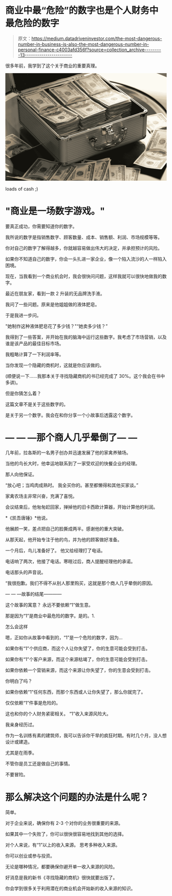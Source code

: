 # 商业中最“危险”的数字也是个人财务中最危险的数字

> 原文：<https://medium.datadriveninvestor.com/the-most-dangerous-number-in-business-is-also-the-most-dangerous-number-in-personal-finance-c4003afd356f?source=collection_archive---------13----------------------->

很多年前，我学到了这个关于商业的重要真理。

![](img/317686b12202d424979f33852085f7fb.png)

loads of cash ;)

# "商业是一场数字游戏。"

要真正成功，你需要知道你的数字。

我所说的数字是指销售数字、顾客数量、成本、销售额、利润、市场规模等等。

你对自己的数字了解得越多，你就越容易做出伟大的决定，并承担预计的风险。

如果你不知道自己的数字，你会一头扎进一家企业，像一个陷入流沙的人一样陷入困境。

现在，当我看到一个商业机会时，我会很快问问题，这样我就可以很快地做我的数字。

最近在朋友家，看到一款 2 升装的无品牌洗手液。

我问了一些问题。原来是他姐姐做的液体肥皂。

于是我进一步问。

"她制作这种液体肥皂花了多少钱？"“她卖多少钱？”

我得到了一些答案，并开始在我的脑海中运行这些数字。我考虑了市场营销，以及谁是该产品的最佳目标市场。

我粗略计算了一下利润率等。

当你发现一个隐藏的商机时，这就是你应该做的。

(顺便说一下……我那本关于寻找隐藏商机的书已经完成了 30%。这个我会在书中多讲)。

但是你猜怎么着？

这篇文章不是关于这些数字的。

是关于另一个数字。我会在和你分享一个小故事后透露这个数字。

# — — —那个商人几乎晕倒了— —

几年前，拉各斯的一名男子创办并迅速发展了他的家禽养殖场。

当他的鸟长大时，他幸运地联系到了一家受欢迎的快餐企业的经理。

那人向他保证。

“放心吧；当鸡肉成熟时。
我全买你的。甚至都懒得和其他买家谈。”

家禽农场主非常兴奋，充满了喜悦。

会议结束后，他匆匆赶回家，掸掉他的旧卡西欧计算器，开始计算他的利润。

*《凯吾唐锤》*他说。

他展颜一笑，差点把自己的脸撕成两半。感谢他的重大突破。

从那天起，他开始专注于他的鸟，并为他的顾客做好准备。

一个月后，鸟儿准备好了。
他又给经理打了电话。

电话响了两次，他接了电话。寒暄过后，商人提醒经理他的承诺。

电话那头的声音说。

“我很抱歉。我们不得不从别人那里购买，这就是那个商人几乎晕倒的原因。

— — —故事的结尾————

这个故事的寓意？
永远不要依赖“1”做生意。

那是因为“1”是商业中最危险的数字。是的。1.

怎么会这样

嗯，正如你从故事中看到的，“1”是一个危险的数字，因为…

如果你有“1”个供应商，而这个人让你失望了，你的生意可能会受到打击。

如果你有“1”个客户来源，而这个来源枯竭了，你的生意可能会受到打击。

如果你依赖一个营销来源，而这个来源让你失望了，你的生意会受到打击。

你明白了吗？

如果你依赖“1”任何东西，而那个东西或人让你失望了，那么你就完了。

仅仅依赖“1”件事是危险的。

这也和你的个人财务紧密相关。
“1”收入来源风险大。

我亲身经历过。

作为一名训练有素的建筑师，我可以告诉你干旱的疯狂时期。有时几个月，没人想设计或建造。

尤其是在雨季。

不管你是员工还是做自己的事情。

不要冒险。

# 那么解决这个问题的办法是什么呢？

简单。

对于企业来说，确保你有 2-3 个对你的业务很重要的来源。

如果其中一个失败了，你可以很快很容易地找到其他的选择。

对个人来说，有“1”以上的收入来源。
思考多种收入来源。

你可以创业或参与投资。

无论是哪种情况，都要确保你避开单一收入来源的风险。

好消息是我的新书《寻找隐藏的商机》很快就要出版了。

你会学到很多关于利用潜在的商业机会开始新的收入来源的知识。